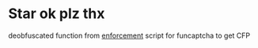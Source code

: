 # Star ok plz thx
deobfuscated function from [enforcement](https://client-api.arkoselabs.com/v2/2.11.2/enforcement.680e9fec55645f785d2cc2dbf0b3e151.js) script for funcaptcha to get CFP
